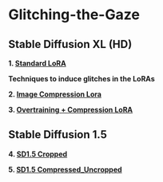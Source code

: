 # Glitching-the-Gaze

## Stable Diffusion XL (HD)

**1. <a href="Standard Lora/Standard Lora.md"> Standard LoRA <a/>**


**Techniques to induce glitches in the LoRAs**

**2. <a href="Image Compression/Image Compression.md"> Image Compression Lora <a/>**  

**3. <a href="Overtraining + Compression/Overtraining + Compression.md"> Overtraining + Compression LoRA <a/>**             

## Stable Diffusion 1.5   

**4. <a href="sd1.5 Standard/sd1.5 Standard.md"> SD1.5 Cropped  <a/>**

**5. <a href="SD1.5 Compressed_Uncropped/SD1.5 Compressed_Uncropped.md"> SD1.5 Compressed_Uncropped  <a/>**














































